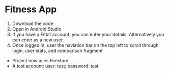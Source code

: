 # Fitness App

1. Download the code
2. Open in Android Studio
3. If you have a Fitbit account, you can enter your details. Alternatively you can enter as a new user.
4. Once logged in, user the naviation bar on the top left to scroll through login, user stats, and comparison fragment

- Project now uses Firestore
- A test account: user: test; password: test
